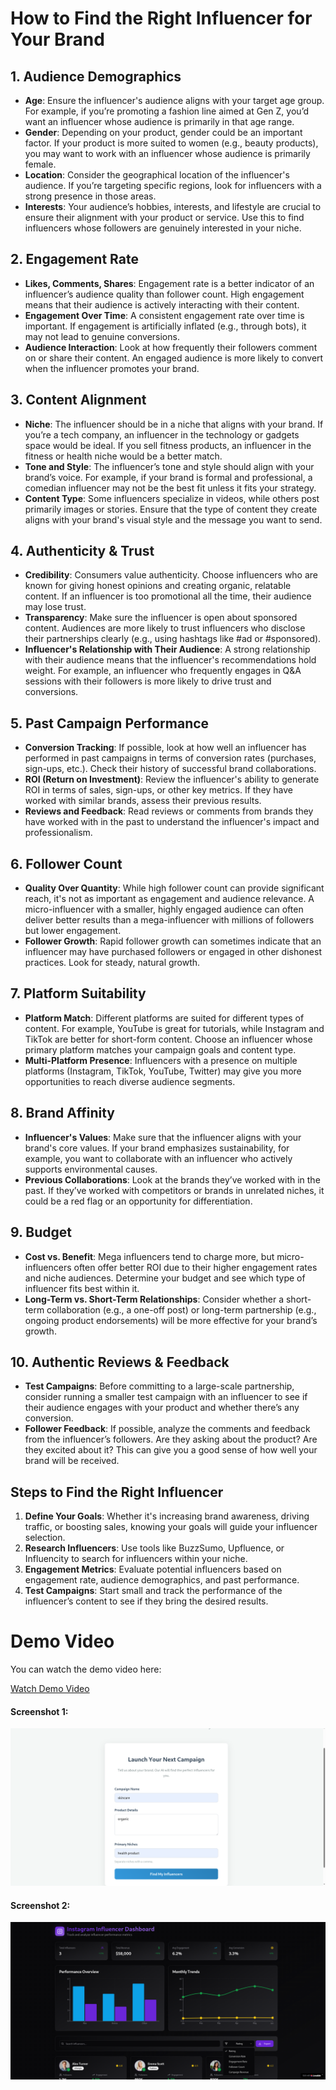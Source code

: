 # How to Find the Right Influencer for Your Brand

## 1. Audience Demographics
- **Age**: Ensure the influencer's audience aligns with your target age group. For example, if you’re promoting a fashion line aimed at Gen Z, you’d want an influencer whose audience is primarily in that age range.
- **Gender**: Depending on your product, gender could be an important factor. If your product is more suited to women (e.g., beauty products), you may want to work with an influencer whose audience is primarily female.
- **Location**: Consider the geographical location of the influencer's audience. If you’re targeting specific regions, look for influencers with a strong presence in those areas.
- **Interests**: Your audience’s hobbies, interests, and lifestyle are crucial to ensure their alignment with your product or service. Use this to find influencers whose followers are genuinely interested in your niche.

## 2. Engagement Rate
- **Likes, Comments, Shares**: Engagement rate is a better indicator of an influencer’s audience quality than follower count. High engagement means that their audience is actively interacting with their content.
- **Engagement Over Time**: A consistent engagement rate over time is important. If engagement is artificially inflated (e.g., through bots), it may not lead to genuine conversions.
- **Audience Interaction**: Look at how frequently their followers comment on or share their content. An engaged audience is more likely to convert when the influencer promotes your brand.

## 3. Content Alignment
- **Niche**: The influencer should be in a niche that aligns with your brand. If you’re a tech company, an influencer in the technology or gadgets space would be ideal. If you sell fitness products, an influencer in the fitness or health niche would be a better match.
- **Tone and Style**: The influencer’s tone and style should align with your brand’s voice. For example, if your brand is formal and professional, a comedian influencer may not be the best fit unless it fits your strategy.
- **Content Type**: Some influencers specialize in videos, while others post primarily images or stories. Ensure that the type of content they create aligns with your brand's visual style and the message you want to send.

## 4. Authenticity & Trust
- **Credibility**: Consumers value authenticity. Choose influencers who are known for giving honest opinions and creating organic, relatable content. If an influencer is too promotional all the time, their audience may lose trust.
- **Transparency**: Make sure the influencer is open about sponsored content. Audiences are more likely to trust influencers who disclose their partnerships clearly (e.g., using hashtags like #ad or #sponsored).
- **Influencer's Relationship with Their Audience**: A strong relationship with their audience means that the influencer's recommendations hold weight. For example, an influencer who frequently engages in Q&A sessions with their followers is more likely to drive trust and conversions.

## 5. Past Campaign Performance
- **Conversion Tracking**: If possible, look at how well an influencer has performed in past campaigns in terms of conversion rates (purchases, sign-ups, etc.). Check their history of successful brand collaborations.
- **ROI (Return on Investment)**: Review the influencer's ability to generate ROI in terms of sales, sign-ups, or other key metrics. If they have worked with similar brands, assess their previous results.
- **Reviews and Feedback**: Read reviews or comments from brands they have worked with in the past to understand the influencer's impact and professionalism.

## 6. Follower Count
- **Quality Over Quantity**: While high follower count can provide significant reach, it's not as important as engagement and audience relevance. A micro-influencer with a smaller, highly engaged audience can often deliver better results than a mega-influencer with millions of followers but lower engagement.
- **Follower Growth**: Rapid follower growth can sometimes indicate that an influencer may have purchased followers or engaged in other dishonest practices. Look for steady, natural growth.

## 7. Platform Suitability
- **Platform Match**: Different platforms are suited for different types of content. For example, YouTube is great for tutorials, while Instagram and TikTok are better for short-form content. Choose an influencer whose primary platform matches your campaign goals and content type.
- **Multi-Platform Presence**: Influencers with a presence on multiple platforms (Instagram, TikTok, YouTube, Twitter) may give you more opportunities to reach diverse audience segments.

## 8. Brand Affinity
- **Influencer's Values**: Make sure that the influencer aligns with your brand's core values. If your brand emphasizes sustainability, for example, you want to collaborate with an influencer who actively supports environmental causes.
- **Previous Collaborations**: Look at the brands they’ve worked with in the past. If they’ve worked with competitors or brands in unrelated niches, it could be a red flag or an opportunity for differentiation.

## 9. Budget
- **Cost vs. Benefit**: Mega influencers tend to charge more, but micro-influencers often offer better ROI due to their higher engagement rates and niche audiences. Determine your budget and see which type of influencer fits best within it.
- **Long-Term vs. Short-Term Relationships**: Consider whether a short-term collaboration (e.g., a one-off post) or long-term partnership (e.g., ongoing product endorsements) will be more effective for your brand’s growth.

## 10. Authentic Reviews & Feedback
- **Test Campaigns**: Before committing to a large-scale partnership, consider running a smaller test campaign with an influencer to see if their audience engages with your product and whether there’s any conversion.
- **Follower Feedback**: If possible, analyze the comments and feedback from the influencer’s followers. Are they asking about the product? Are they excited about it? This can give you a good sense of how well your brand will be received.

## Steps to Find the Right Influencer
1. **Define Your Goals**: Whether it's increasing brand awareness, driving traffic, or boosting sales, knowing your goals will guide your influencer selection.
2. **Research Influencers**: Use tools like BuzzSumo, Upfluence, or Influencity to search for influencers within your niche.
3. **Engagement Metrics**: Evaluate potential influencers based on engagement rate, audience demographics, and past performance.
4. **Test Campaigns**: Start small and track the performance of the influencer’s content to see if they bring the desired results.


# Demo Video

You can watch the demo video here:

[Watch Demo Video](https://drive.google.com/file/d/1BHPU1_hb25ru_AIYAahfEOZ8E3xdSHwz/view?usp=sharing)

#### Screenshot 1:
![Screenshot From 2025-08-07 13-46-22](https://github.com/slumio/Icy-platform/blob/main/png2)
#### Screenshot 2:
![Screenshot From 2025-08-07 13-46-22](https://github.com/slumio/Icy-platform/blob/main/png1)










